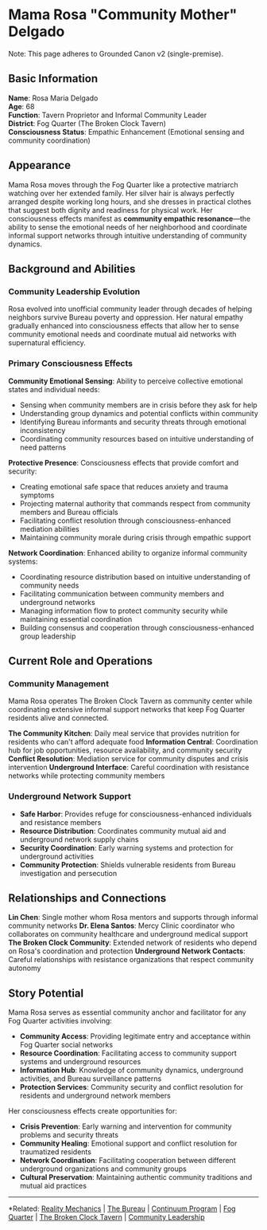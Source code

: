 # Mama Rosa "Community Mother" Delgado

Note: This page adheres to Grounded Canon v2 (single-premise).
## Basic Information

**Name**: Rosa Maria Delgado  
**Age**: 68  
**Function**: Tavern Proprietor and Informal Community Leader  
**District**: Fog Quarter (The Broken Clock Tavern)  
**Consciousness Status**: Empathic Enhancement (Emotional sensing and community coordination)  

## Appearance

Mama Rosa moves through the Fog Quarter like a protective matriarch watching over her extended family. Her silver hair is always perfectly arranged despite working long hours, and she dresses in practical clothes that suggest both dignity and readiness for physical work. Her consciousness effects manifest as **community empathic resonance**—the ability to sense the emotional needs of her neighborhood and coordinate informal support networks through intuitive understanding of community dynamics.

## Background and Abilities

### Community Leadership Evolution
Rosa evolved into unofficial community leader through decades of helping neighbors survive Bureau poverty and oppression. Her natural empathy gradually enhanced into consciousness effects that allow her to sense community emotional needs and coordinate mutual aid networks with supernatural efficiency.

### Primary Consciousness Effects

**Community Emotional Sensing**: Ability to perceive collective emotional states and individual needs:
- Sensing when community members are in crisis before they ask for help
- Understanding group dynamics and potential conflicts within community
- Identifying Bureau informants and security threats through emotional inconsistency
- Coordinating community resources based on intuitive understanding of need patterns

**Protective Presence**: Consciousness effects that provide comfort and security:
- Creating emotional safe space that reduces anxiety and trauma symptoms
- Projecting maternal authority that commands respect from community members and Bureau officials
- Facilitating conflict resolution through consciousness-enhanced mediation abilities
- Maintaining community morale during crisis through empathic support

**Network Coordination**: Enhanced ability to organize informal community systems:
- Coordinating resource distribution based on intuitive understanding of community needs
- Facilitating communication between community members and underground networks
- Managing information flow to protect community security while maintaining essential coordination
- Building consensus and cooperation through consciousness-enhanced group leadership

## Current Role and Operations

### Community Management
Mama Rosa operates The Broken Clock Tavern as community center while coordinating extensive informal support networks that keep Fog Quarter residents alive and connected.

**The Community Kitchen**: Daily meal service that provides nutrition for residents who can't afford adequate food
**Information Central**: Coordination hub for job opportunities, resource availability, and community security
**Conflict Resolution**: Mediation service for community disputes and crisis intervention
**Underground Interface**: Careful coordination with resistance networks while protecting community members

### Underground Network Support
- **Safe Harbor**: Provides refuge for consciousness-enhanced individuals and resistance members
- **Resource Distribution**: Coordinates community mutual aid and underground network supply chains
- **Security Coordination**: Early warning systems and protection for underground activities
- **Community Protection**: Shields vulnerable residents from Bureau investigation and persecution

## Relationships and Connections

**Lin Chen**: Single mother whom Rosa mentors and supports through informal community networks
**Dr. Elena Santos**: Mercy Clinic coordinator who collaborates on community healthcare and underground medical support
**The Broken Clock Community**: Extended network of residents who depend on Rosa's coordination and protection
**Underground Network Contacts**: Careful relationships with resistance organizations that respect community autonomy

## Story Potential

Mama Rosa serves as essential community anchor and facilitator for any Fog Quarter activities involving:
- **Community Access**: Providing legitimate entry and acceptance within Fog Quarter social networks
- **Resource Coordination**: Facilitating access to community support systems and underground resources
- **Information Hub**: Knowledge of community dynamics, underground activities, and Bureau surveillance patterns
- **Protection Services**: Community security and conflict resolution for residents and underground network members

Her consciousness effects create opportunities for:
- **Crisis Prevention**: Early warning and intervention for community problems and security threats
- **Community Healing**: Emotional support and conflict resolution for traumatized residents
- **Network Coordination**: Facilitating cooperation between different underground organizations and community groups
- **Cultural Preservation**: Maintaining authentic community traditions and mutual aid practices

---

*Related: [Reality Mechanics](../../reality_mechanics/README.md) | [The Bureau](../../factions/the_bureau.md) | [Continuum Program](../../entities/continuum.md) | [Fog Quarter](../../locations/districts/fog_quarter.md) | [The Broken Clock Tavern](../../locations/establishments/fog_quarter/the_broken_clock_tavern.md) | [Community Leadership](../../concepts/community_leadership.md)

